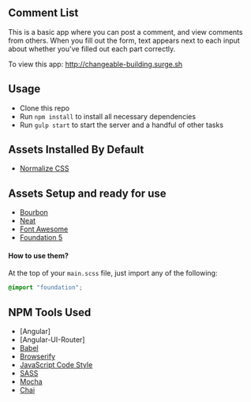 ## Comment List

This is a basic app where you can post a comment, and view comments from others. When you fill out the form, text appears next to each input about whether you've filled out each part correctly.

To view this app: http://changeable-building.surge.sh


## Usage

- Clone this repo
- Run `npm install` to install all necessary dependencies
- Run `gulp start` to start the server and a handful of other tasks


## Assets Installed By Default

- [Normalize CSS](https://necolas.github.io/normalize.css/)

## Assets Setup and ready for use

- [Bourbon](http://bourbon.io/)
- [Neat](http://neat.bourbon.io/)
- [Font Awesome](https://fortawesome.github.io/Font-Awesome/)
- [Foundation 5](http://foundation.zurb.com/)

#### How to use them?

At the top of your `main.scss` file, just import any of the following:

```scss
@import "foundation";

```


## NPM Tools Used

- [Angular]
- [Angular-UI-Router]
- [Babel](https://babeljs.io/)
- [Browserify](http://browserify.org/)
- [JavaScript Code Style](http://jscs.info/)
- [SASS](http://sass-lang.com/)
- [Mocha](https://mochajs.org/)
- [Chai](http://chaijs.com/)
